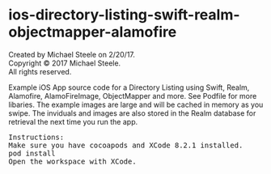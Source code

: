 # ios-directory-listing-swift-realm-objectmapper-alamofire

Created by Michael Steele on 2/20/17.<br />
Copyright © 2017 Michael Steele.<br />
All rights reserved.<br />

Example iOS App source code for a Directory Listing using Swift, Realm, Alamofire, AlamoFireImage, ObjectMapper and more.  See Podfile for more libaries.  The example images are large and will be cached in memory as you swipe.  The inviduals and images are also stored in the Realm database for retrieval the next time you run the app.

<pre>
Instructions:
Make sure you have cocoapods and XCode 8.2.1 installed.
pod install
Open the workspace with XCode.
</pre>
